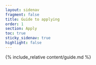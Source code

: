 ```yaml
---
layout: sidenav
fragment: false
title: Guide to applying
order: 1
section: Apply
toc: true
sticky_sidenav: true
highlight: false
---
```


{% include_relative content/guide.md %}
